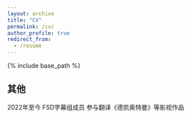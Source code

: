 ```yaml
---
layout: archive
title: "CV"
permalink: /cv/
author_profile: true
redirect_from:
  - /resume
---
```


{% include base_path %}


## 其他

2022年至今 FSD字幕组成员 参与翻译《德凯奥特曼》等影视作品

